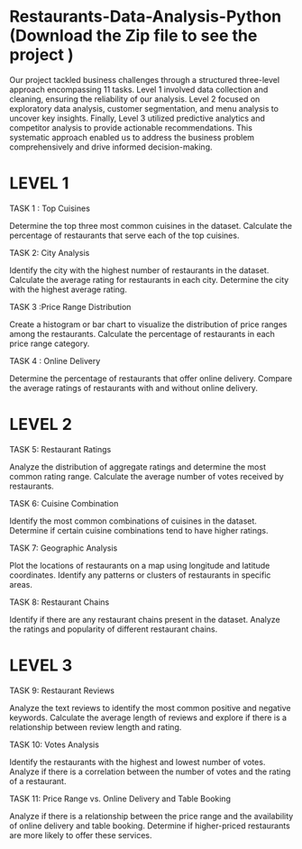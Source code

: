# Restaurants-Data-Analysis-Python (Download the Zip file to see the project )

Our project tackled business challenges through a structured three-level approach encompassing 11 tasks. Level 1 involved data collection and cleaning,
ensuring the reliability of our analysis. Level 2 focused on exploratory data analysis, customer segmentation, and menu analysis to uncover key insights. 
Finally, Level 3 utilized predictive analytics and competitor analysis to provide actionable recommendations. This systematic approach enabled us to address the 
business problem comprehensively and drive informed decision-making.

# LEVEL 1

TASK 1 : Top Cuisines

Determine the top three most
common cuisines in the dataset.
Calculate the percentage of
restaurants that serve each of the top
cuisines.

TASK 2: City Analysis

Identify the city with the highest number
of restaurants in the dataset.
Calculate the average rating for
restaurants in each city.
Determine the city with the highest
average rating.

TASK 3 :Price Range Distribution

Create a histogram or bar chart to
visualize the distribution of price ranges
among the restaurants.
Calculate the percentage of restaurants
in each price range category.

TASK 4 : Online Delivery

Determine the percentage of restaurants
that offer online delivery.
Compare the average ratings of restaurants
with and without online delivery.

# LEVEL 2 

TASK 5: Restaurant Ratings

Analyze the distribution of aggregate
ratings and determine the most common
rating range.
Calculate the average number of votes
received by restaurants.

TASK 6: Cuisine Combination

Identify the most common combinations of
cuisines in the dataset.
Determine if certain cuisine combinations
tend to have higher ratings.

TASK 7: Geographic Analysis

Plot the locations of restaurants on a
map using longitude and latitude
coordinates.
Identify any patterns or clusters of
restaurants in specific areas.

TASK 8: Restaurant Chains

Identify if there are any restaurant chains
present in the dataset.
Analyze the ratings and popularity of
different restaurant chains.

# LEVEL 3

TASK 9: Restaurant Reviews

Analyze the text reviews to identify the most
common positive and negative keywords.
Calculate the average length of reviews and
explore if there is a relationship between
review length and rating.

TASK 10: Votes Analysis

Identify the restaurants with the highest and
lowest number of votes.
Analyze if there is a correlation between the
number of votes and the rating of a
restaurant.

TASK 11: Price Range vs. Online Delivery and
Table Booking

Analyze if there is a relationship between the
price range and the availability of online
delivery and table booking.
Determine if higher-priced restaurants are
more likely to offer these services.
